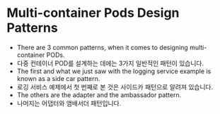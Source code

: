 # Multi-container Pods Design Patterns

* There are 3 common patterns, when it comes to designing multi-container PODs.
* 다중 컨테이너 POD를 설계하는 데에는 3가지 일반적인 패턴이 있습니다.
* The first and what we just saw with the logging service example is known as a side car pattern. 
* 로깅 서비스 예제에서 첫 번째로 본 것은 사이드카 패턴으로 알려져 있습니다. 
* The others are the adapter and the ambassador pattern.
* 나머지는 어댑터와 앰배서더 패턴입니다.
